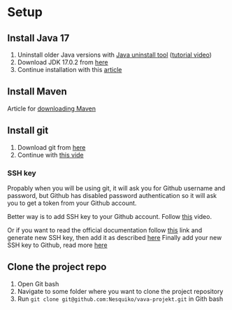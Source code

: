 # Setup

## Install Java 17

1. Uninstall older Java versions with [Java uninstall tool](https://www.java.com/en/download/uninstalltool.jsp) ([tutorial video](https://youtu.be/qdXlMv5EOgU))
2. Download JDK 17.0.2 from [here](https://jdk.java.net/archive/)
3. Continue installation with this [article](https://java.tutorials24x7.com/blog/how-to-install-openjdk-17-on-windows)

## Install Maven

Article for [downloading Maven](https://phoenixnap.com/kb/install-maven-windows)

## Install git

1. Download git from [here](https://git-scm.com/downloads)
2. Continue with [this vide](https://youtu.be/qdwWe9COT9k?t=144)

### SSH key

Propably when you will be using git, it will ask you for Github username and
password, but Github has disabled password authentication so it will ask you to
get a token from your Github account.

Better way is to add SSH key to your Github account. Follow [this](https://www.youtube.com/watch?v=vExsOTgIOGw)
video.

Or if you want to read the official documentation follow [this](https://docs.github.com/en/authentication/connecting-to-github-with-ssh/generating-a-new-ssh-key-and-adding-it-to-the-ssh-agent?platform=windows#generating-a-new-ssh-key)
link and generate new SSH key, then add it as described [here](https://docs.github.com/en/authentication/connecting-to-github-with-ssh/generating-a-new-ssh-key-and-adding-it-to-the-ssh-agent?platform=windows#adding-your-ssh-key-to-the-ssh-agent)
Finally add your new SSH key to Github, read more [here](https://docs.github.com/en/authentication/connecting-to-github-with-ssh/adding-a-new-ssh-key-to-your-github-account?platform=windows&tool=webui)

## Clone the project repo

1. Open Git bash
2. Navigate to some folder where you want to clone the project repository
3. Run `git clone git@github.com:Nesquiko/vava-projekt.git` in Gith bash

